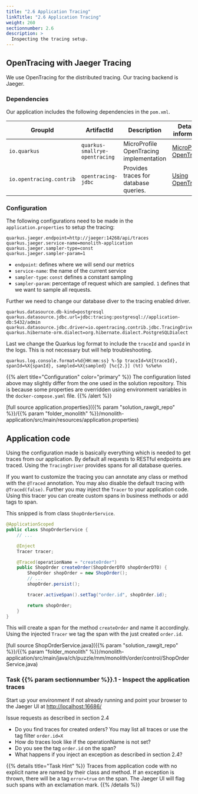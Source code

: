 ```yaml
---
title: "2.6 Application Tracing"
linkTitle: "2.6 Application Tracing" 
weight: 260
sectionnumber: 2.6
description: >
  Inspecting the tracing setup.
---
```



## OpenTracing with Jaeger Tracing

We use OpenTracing for the distributed tracing. Our tracing backend is Jaeger.


### Dependencies

Our application includes the following dependencies in the `pom.xml`.

GroupId                  |   ArtifactId                   | Description            | Detailed information
-------------------------|--------------------------------|------------------------|--------------------------
`io.quarkus`             | `quarkus-smallrye-opentracing` | MicroProfile OpenTracing implementation | [MicroProfile OpenTracing](https://github.com/eclipse/microprofile-opentracing/blob/master/spec/src/main/asciidoc/microprofile-opentracing.asciidoc)
`io.opentracing.contrib` | `opentracing-jdbc`             | Provides traces for database queries. | [Using OpenTracing](https://quarkus.io/guides/opentracing)


### Configuration

The following configurations need to be made in the `application.properties` to setup the tracing:

```
quarkus.jaeger.endpoint=http://jaeger:14268/api/traces
quarkus.jaeger.service-name=monolith-application
quarkus.jaeger.sampler-type=const
quarkus.jaeger.sampler-param=1
```

* `endpoint`: defines where we will send our metrics
* `service-name`: the name of the current service
* `sampler-type`: `const` defines a constant sampling
* `sampler-param`: percentage of request which are sampled. `1` defines that we want to sample all requests.

Further we need to change our database diver to the tracing enabled driver.

```
quarkus.datasource.db-kind=postgresql
quarkus.datasource.jdbc.url=jdbc:tracing:postgresql://application-db:5432/admin
quarkus.datasource.jdbc.driver=io.opentracing.contrib.jdbc.TracingDriver
quarkus.hibernate-orm.dialect=org.hibernate.dialect.PostgreSQLDialect
```

Last we change the Quarkus log format to include the `traceId` and `spanId` in the logs. This is not necessary but will
help troubleshooting.

```
quarkus.log.console.format=%d{HH:mm:ss} %-5p traceId=%X{traceId}, spanId=%X{spanId}, sampled=%X{sampled} [%c{2.}] (%t) %s%e%n
```

{{% alert title="Configuration" color="primary" %}}
The configuration listed above may slightly differ from the one used in the solution repository. This is because some
properties are overridden using environment variables in the `docker-compose.yaml` file.
{{% /alert %}}


[full source application.properties]({{% param "solution_rawgit_repo" %}}/{{% param "folder_monolith" %}}/monolith-application/src/main/resources/application.properties)


## Application code

Using the configuration made is basically everything which is needed to get traces from our application. By default all requests to
RESTful endpoints are traced. Using the `TracingDriver` provides spans for all database queries.

If you want to customize the tracing you can annotate any class or method with the `@Traced` annotation. You may also
disable the default tracing with `@Traced(false)`. Further you may inject the `Tracer` to your application code. Using
this tracer you can create custom spans in business methods or add tags to span.

This snipped is from class `ShopOrderService`.
```java
@ApplicationScoped
public class ShopOrderService {
    // ...

    @Inject
    Tracer tracer;

    @Traced(operationName = "createOrder")
    public ShopOrder createOrder(ShopOrderDTO shopOrderDTO) {
        ShopOrder shopOrder = new ShopOrder();
        // ...
        shopOrder.persist();

        tracer.activeSpan().setTag("order.id", shopOrder.id);

        return shopOrder;
    }
}
```

This will create a span for the method `createOrder` and name it accordingly. Using the injected `Tracer` we tag the span
with the just created `order.id`.

[full source ShopOrderService.java]({{% param "solution_rawgit_repo" %}}/{{% param "folder_monolith" %}}/monolith-application/src/main/java/ch/puzzle/mm/monolith/order/control/ShopOrderService.java)


### Task {{% param sectionnumber %}}.1 - Inspect the application traces

Start up your environment if not already running and point your browser to the Jaeger UI at [http://localhost:16686/](http://localhost:16686/)

Issue requests as described in section 2.4

* Do you find traces for created orders? You may list all traces or use the tag filter `order.id=X`
* How do traces look like if the operationName is not set?
* Do you see the tag `order.id` on the span?
* What happens if you inject an exception as described in section 2.4?

{{% details title="Task Hint" %}}
Traces from application code with no explicit name are named by their class and method. If an exception is thrown, there
will be a tag `error=true` on the span. The Jaeger UI will flag such spans with an exclamation mark.
{{% /details %}}
